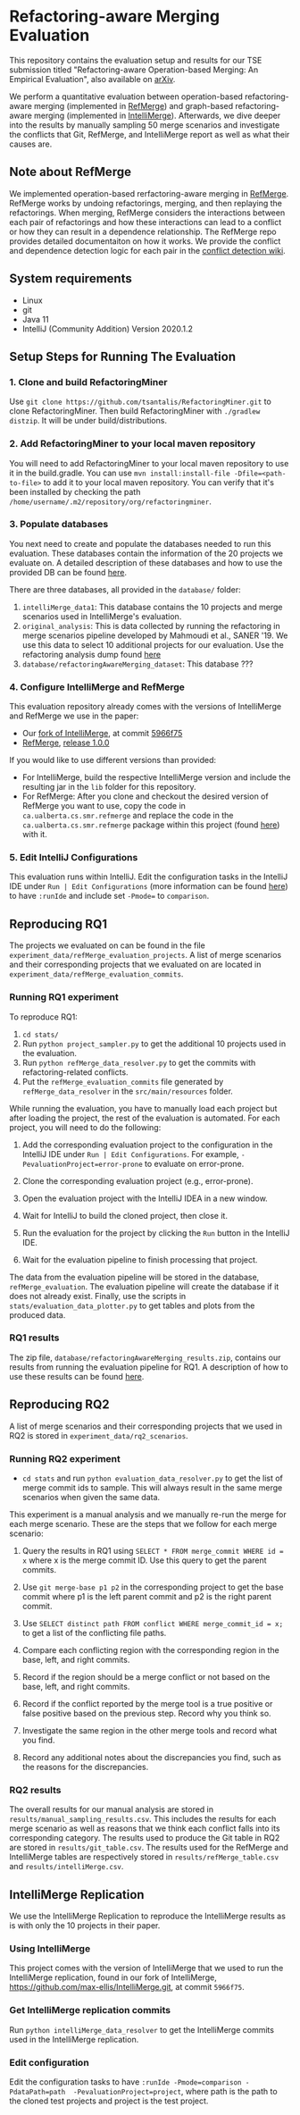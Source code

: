 # Refactoring-aware Merging Evaluation

This repository contains the evaluation setup and results for our TSE submission titled "Refactoring-aware Operation-based Merging: An Empirical Evaluation", also available on [arXiv](http://arxiv.org/abs/2112.10370).

We perform a quantitative evaluation between operation-based refactoring-aware merging (implemented in [RefMerge](https://github.com/ualberta-smr/RefMerge)) and 
graph-based refactoring-aware merging (implemented in [IntelliMerge](https://github.com/Symbolk/IntelliMerge)). Afterwards, we dive deeper into the results by manually sampling 50 merge scenarios and 
investigate the conflicts that Git, RefMerge, and IntelliMerge report as well as what their causes are. 

## Note about RefMerge

We implemented operation-based rerfactoring-aware merging in [RefMerge](https://github.com/ualberta-smr/RefMerge). RefMerge works by undoing refactorings, merging, and then replaying the refactorings. When merging, RefMerge considers the interactions between each pair of refactorings and how these interactions can lead to a conflict or how they can result in a dependence relationship. The RefMerge repo provides detailed documentaiton on how it works. We provide the conflict and dependence detection logic for each pair in the [conflict detection wiki](https://github.com/ualberta-smr/RefMerge/wiki/Conflict-&-Dependence-Logic). 

## System requirements

* Linux
* git
* Java 11
* IntelliJ (Community Addition) Version 2020.1.2

## Setup Steps for Running The Evaluation

### 1. Clone and build RefactoringMiner 
Use `git clone https://github.com/tsantalis/RefactoringMiner.git` to clone RefactoringMiner. 
Then build RefactoringMiner with `./gradlew distzip`. It will be under build/distributions.

### 2. Add RefactoringMiner to your local maven repository
You will need to add RefactoringMiner to your local maven repository to
use it in the build.gradle. You can use `mvn install:install-file -Dfile=<path-to-file>`
to add it to your local maven repository. You can verify that it's been installed 
by checking the path `/home/username/.m2/repository/org/refactoringminer`.

### 3. Populate databases

You next need to create and populate the databases needed to run this evaluation. These databases contain the information of the 20 projects we evaluate on. A detailed description of these databases and how to use the provided DB can be found 
[here](https://github.com/ualberta-smr/RefactoringAwareMergingEvaluation/wiki/Datasets).

There are three databases, all provided in the `database/` folder:

1. `intelliMerge_data1`: This database contains the 10 projects and merge scenarios used in IntelliMerge's evaluation.
2. `original_analysis`: This is data collected by running the refactoring in merge scenarios pipeline developed by Mahmoudi et al., SANER '19. We use this data to select 10 additional projects for our evaluation. 
Use the refactoring analysis dump found [here](https://github.com/ualberta-smr/refactoring-analysis-results)
3. `database/refactoringAwareMerging_dataset`: This database ???

### 4. Configure IntelliMerge and RefMerge

This evaluation repository already comes with the versions of IntelliMerge and RefMerge we use in the paper:

- Our [fork of IntelliMerge](https://github.com/max-ellis/IntelliMerge/tree/evaluation), at commit [5966f75](https://github.com/max-ellis/IntelliMerge/commit/5966f75)
- [RefMerge](https://github.com/ualberta-smr/RefMerge), [release 1.0.0](https://github.com/ualberta-smr/RefMerge/releases/tag/1.0.0)

If you would like to use different versions than provided:

- For IntelliMerge, build the respective IntelliMerge version and include the resulting jar in the `lib` folder for this repository.
- For RefMerge: After you clone and checkout the desired version of RefMerge you want to use, copy the code in `ca.ualberta.cs.smr.refmerge` and replace the code in the `ca.ualberta.cs.smr.refmerge` package within this project (found [here](https://github.com/ualberta-smr/RefactoringAwareMergingEvaluation/tree/master/src/main/java/ca/ualberta/cs/smr/refmerge)) with it.

### 5. Edit IntelliJ Configurations

This evaluation runs within IntelliJ. Edit the configuration tasks in the IntelliJ IDE under `Run | Edit Configurations` (more information can be found [here](https://www.jetbrains.com/help/idea/run-debug-configuration.html#create-permanent)) to have `:runIde` and include set `-Pmode=` to `comparison`.


## Reproducing RQ1

The projects we evaluated on can be found in the file `experiment_data/refMerge_evaluation_projects`. A list of merge scenarios and their corresponding projects that we evaluated on are located in `experiment_data/refMerge_evaluation_commits`.

### Running RQ1 experiment

To reproduce RQ1:

1. `cd stats/`
2. Run `python project_sampler.py` to get the additional 10 projects used 
in the evaluation. 
3. Run `python refMerge_data_resolver.py` to get the commits with
refactoring-related conflicts.
4. Put the `refMerge_evaluation_commits` file generated by `refMerge_data_resolver` in the `src/main/resources` folder. 

While running the evaluation, you have to manually load each project but after loading the project, the rest of the evaluation is automated. For each project, you will need to do the following:

1. Add the corresponding evaluation project to the configuration in the IntelliJ IDE under `Run | Edit Configurations`. For example, `-PevaluationProject=error-prone` to evaluate on error-prone.

2. Clone the corresponding evaluation project (e.g., error-prone).

3. Open the evaluation project with the IntelliJ IDEA in a new window. 

4. Wait for IntelliJ to build the cloned project, then close it.

5. Run the evaluation for the project by clicking the `Run` button in the IntelliJ IDE.

6. Wait for the evaluation pipeline to finish processing that project.

The data from the evaluation pipeline will be stored in the database, `refMerge_evaluation`. The evaluation pipeline will create the database if it does not already exist. Finally, use the scripts in `stats/evaluation_data_plotter.py` to get tables and plots from the produced data.

### RQ1 results

The zip file, `database/refactoringAwareMerging_results.zip`, contains our results from running the evaluation pipeline for RQ1. A description of how to use these results can be found [here](https://github.com/ualberta-smr/RefactoringAwareMergingEvaluation/wiki/Datasets).


## Reproducing RQ2

A list of merge scenarios and their corresponding projects that we used in RQ2 is stored in `experiment_data/rq2_scenarios`.

### Running RQ2 experiment

- `cd stats` and run `python evaluation_data_resolver.py` to get the list of merge commit ids to sample. This will always result in the same merge scenarios when given the same data.

This experiment is a manual analysis and we manually re-run the merge for each merge scenario. These are the steps that we follow for each merge scenario:

1. Query the results in RQ1 using `SELECT * FROM merge_commit WHERE id = x` where x is the merge commit ID. Use this query to get the parent commits.

2. Use `git merge-base p1 p2` in the corresponding project to get the base commit where p1 is the left parent commit and p2 is the right parent commit.

3. Use `SELECT distinct path FROM conflict WHERE merge_commit_id = x;` to get a list of the conflicting file paths.

4. Compare each conflicting region with the corresponding region in the base, left, and right commits.

5. Record if the region should be a merge conflict or not based on the base, left, and right commits. 

6. Record if the conflict reported by the merge tool is a true positive or false positive based on the previous step. Record why you think so.

7. Investigate the same region in the other merge tools and record what you find. 

8. Record any additional notes about the discrepancies you find, such as the reasons for the discrepancies. 

### RQ2 results

The overall results for our manual analysis are stored in `results/manual_sampling_results.csv`. This includes the results for each merge scenario as well as reasons that we think each conflict falls into its corresponding category. The results used to produce the Git table in RQ2 are stored in `results/git_table.csv`. The results used for the RefMerge and IntelliMerge tables are respectively stored in `results/refMerge_table.csv` and `results/intelliMerge.csv`.

## IntelliMerge Replication

We use the IntelliMerge Replication to reproduce the IntelliMerge results as is with only the 10 projects in their paper.

### Using IntelliMerge

This project comes with the version of IntelliMerge that we used to run the IntelliMerge replication, 
found in our fork of IntelliMerge, https://github.com/max-ellis/IntelliMerge.git, at commit `5966f75`.

### Get IntelliMerge replication commits
Run `python intelliMerge_data_resolver` to get the IntelliMerge commits used in
the IntelliMerge replication. 

### Edit configuration
Edit the configuration tasks to have `:runIde -Pmode=comparison -PdataPath=path 
-PevaluationProject=project`, where path is the path to the cloned test projects
and project is the test project.

